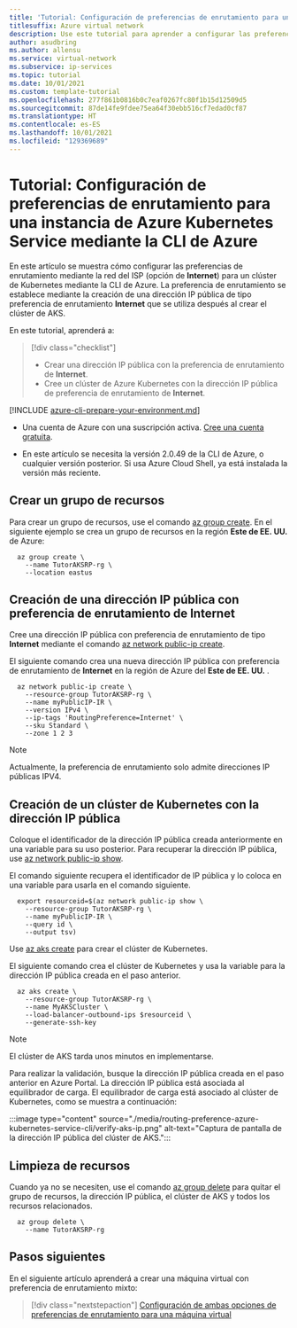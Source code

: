 ```yaml
---
title: 'Tutorial: Configuración de preferencias de enrutamiento para una instancia de Azure Kubernetes Service mediante la CLI de Azure'
titlesuffix: Azure virtual network
description: Use este tutorial para aprender a configurar las preferencias de enrutamiento para una instancia de Azure Kubernetes Service.
author: asudbring
ms.author: allensu
ms.service: virtual-network
ms.subservice: ip-services
ms.topic: tutorial
ms.date: 10/01/2021
ms.custom: template-tutorial
ms.openlocfilehash: 277f861b0816b0c7eaf0267fc80f1b15d12509d5
ms.sourcegitcommit: 87de14fe9fdee75ea64f30ebb516cf7edad0cf87
ms.translationtype: HT
ms.contentlocale: es-ES
ms.lasthandoff: 10/01/2021
ms.locfileid: "129369689"
---
```

# <a name="tutorial-configure-routing-preference-for-an-azure-kubernetes-service-using-the-azure-cli"></a>Tutorial: Configuración de preferencias de enrutamiento para una instancia de Azure Kubernetes Service mediante la CLI de Azure

En este artículo se muestra cómo configurar las preferencias de enrutamiento mediante la red del ISP (opción de **Internet**) para un clúster de Kubernetes mediante la CLI de Azure. La preferencia de enrutamiento se establece mediante la creación de una dirección IP pública de tipo preferencia de enrutamiento **Internet** que se utiliza después al crear el clúster de AKS.

En este tutorial, aprenderá a:

> [!div class="checklist"]
> * Crear una dirección IP pública con la preferencia de enrutamiento de **Internet**.
> * Cree un clúster de Azure Kubernetes con la dirección IP pública de preferencia de enrutamiento de **Internet**.

[!INCLUDE [azure-cli-prepare-your-environment.md](../../../includes/azure-cli-prepare-your-environment.md)]

- Una cuenta de Azure con una suscripción activa. [Cree una cuenta gratuita](https://azure.microsoft.com/free/?WT.mc_id=A261C142F).

- En este artículo se necesita la versión 2.0.49 de la CLI de Azure, o cualquier versión posterior. Si usa Azure Cloud Shell, ya está instalada la versión más reciente.

## <a name="create-a-resource-group"></a>Crear un grupo de recursos

Para crear un grupo de recursos, use el comando [az group create](/cli/azure/group#az_group_create). En el siguiente ejemplo se crea un grupo de recursos en la región **Este de EE. UU.** de Azure:

```azurecli-interactive
  az group create \
    --name TutorAKSRP-rg \
    --location eastus

```

## <a name="create-public-ip-with-internet-routing-preference"></a>Creación de una dirección IP pública con preferencia de enrutamiento de Internet

Cree una dirección IP pública con preferencia de enrutamiento de tipo **Internet** mediante el comando [az network public-ip create](/cli/azure/network/public-ip#az_network_public_ip_create).

El siguiente comando crea una nueva dirección IP pública con preferencia de enrutamiento de **Internet** en la región de Azure del **Este de EE. UU.** .

```azurecli-interactive
  az network public-ip create \
    --resource-group TutorAKSRP-rg \
    --name myPublicIP-IR \
    --version IPv4 \
    --ip-tags 'RoutingPreference=Internet' \
    --sku Standard \
    --zone 1 2 3
```
> [!NOTE]
>  Actualmente, la preferencia de enrutamiento solo admite direcciones IP públicas IPV4.

## <a name="create-kubernetes-cluster-with-public-ip"></a>Creación de un clúster de Kubernetes con la dirección IP pública

Coloque el identificador de la dirección IP pública creada anteriormente en una variable para su uso posterior. Para recuperar la dirección IP pública, use [az network public-ip show](/cli/azure/network/public-ip#az_network_public_ip_show).

El comando siguiente recupera el identificador de IP pública y lo coloca en una variable para usarla en el comando siguiente.

```azurecli-interactive
  export resourceid=$(az network public-ip show \
    --resource-group TutorAKSRP-rg \
    --name myPublicIP-IR \
    --query id \
    --output tsv)
```

Use [az aks create](/cli/azure/aks#az_aks_create) para crear el clúster de Kubernetes.

El siguiente comando crea el clúster de Kubernetes y usa la variable para la dirección IP pública creada en el paso anterior.

```azurecli-interactive
  az aks create \
    --resource-group TutorAKSRP-rg \
    --name MyAKSCluster \
    --load-balancer-outbound-ips $resourceid \
    --generate-ssh-key
```

>[!NOTE]
>El clúster de AKS tarda unos minutos en implementarse.

Para realizar la validación, busque la dirección IP pública creada en el paso anterior en Azure Portal. La dirección IP pública está asociada al equilibrador de carga. El equilibrador de carga está asociado al clúster de Kubernetes, como se muestra a continuación:

  :::image type="content" source="./media/routing-preference-azure-kubernetes-service-cli/verify-aks-ip.png" alt-text="Captura de pantalla de la dirección IP pública del clúster de AKS.":::

## <a name="clean-up-resources"></a>Limpieza de recursos

Cuando ya no se necesiten, use el comando [az group delete](/cli/azure/group#az_group_delete) para quitar el grupo de recursos, la dirección IP pública, el clúster de AKS y todos los recursos relacionados.

```azurecli-interactive
  az group delete \
    --name TutorAKSRP-rg
```

## <a name="next-steps"></a>Pasos siguientes

En el siguiente artículo aprenderá a crear una máquina virtual con preferencia de enrutamiento mixto:
> [!div class="nextstepaction"]
> [Configuración de ambas opciones de preferencias de enrutamiento para una máquina virtual](routing-preference-mixed-network-adapter-portal.md)